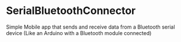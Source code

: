 # SerialBluetoothConnector

Simple Mobile app that sends and receive data from a Bluetooth serial device (Like an Arduino with a Bluetooth module connected)
